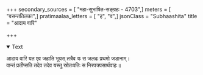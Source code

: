 +++
secondary_sources = [ "महा-सुभाषित-सङ्ग्रहः - 4703",]
meters = [ "वसन्ततिलका",]
pratimaalaa_letters = [ "ह", "व",]
jsonClass = "Subhaashita"
title = "आदाय वारि"

+++

<details open><summary>Text</summary>

आदाय वारि यत एव जहाति भूयस् तत्रैव यः स जलदः प्रथमो जडानाम्।  
वान्तं प्रतीप्सति तदेव तदेव यस्तु स्रोतःपतिः स निरपत्रपसार्थवाहः॥
</details>
